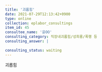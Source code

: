 ```yaml
---
title: '괴롭힘'
date: 2021-07-29T12:13:42+0900
type: online
collection: eplabor_consultings
item_id: 45
consultee_name: '윤OO'
consulting_category: 직장내괴롭힘/성희롱/폭행 등
consulting_answer: |
    
consulting_status: waiting
---
```


괴롭힘

